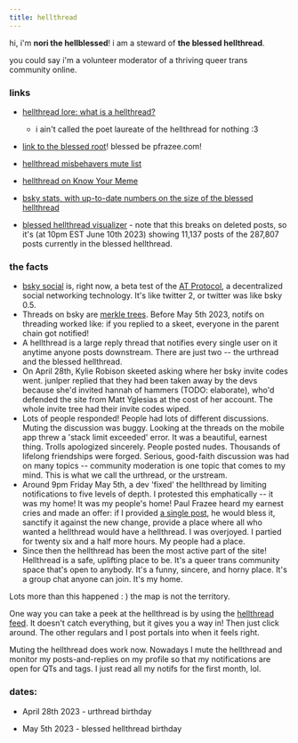 ```yaml
---
title: hellthread
---
```


hi, i'm **nori the hellblessed**! i am a steward of **the blessed hellthread**.

you could say i'm a volunteer moderator of a thriving queer trans community online.

### links

- [hellthread lore: what is a hellthread?](./lore)
    - i ain't called the poet laureate of the hellthread for nothing :3

- [link to the blessed root][blessedroot]! blessed be pfrazee.com!

- [hellthread misbehavers mute list](./misbehavers)

- [hellthread on Know Your Meme][kym]

- [bsky stats, with up-to-date numbers on the size of the blessed hellthread][bskystats]

- [blessed hellthread visualizer][hellviz] - note that this breaks on deleted posts, so it's (at 10pm EST June 10th 2023) showing 11,137 posts of the 287,807 posts currently in the blessed hellthread.

### the facts

- [bsky social][bsky] is, right now, a beta test of the [AT Protocol][atproto], a decentralized social networking technology. It's like twitter 2, or twitter was like bsky 0.5.
- Threads on bsky are [merkle trees][merkle]. Before May 5th 2023, notifs on threading worked like: if you replied to a skeet, everyone in the parent chain got notified!
- A hellthread is a large reply thread that notifies every single user on it anytime anyone posts downstream. There are just two -- the urthread and the blessed hellthread.
- On April 28th, Kylie Robison skeeted asking where her bsky invite codes went. junlper replied that they had been taken away by the devs because she'd invited hannah of hammers (TODO: elaborate), who'd defended the site from Matt Yglesias at the cost of her account. The whole invite tree had their invite codes wiped.
- Lots of people responded! People had lots of different discussions. Muting the discussion was buggy. Looking at the threads on the mobile app threw a 'stack limit exceeded' error. It was a beautiful, earnest thing. Trolls apologized sincerely. People posted nudes. Thousands of lifelong friendships were forged. Serious, good-faith discussion was had on many topics -- community moderation is one topic that comes to my mind. This is what we call the urthread, or the urstream.
- Around 9pm Friday May 5th, a dev 'fixed' the hellthread by limiting notifications to five levels of depth. I protested this emphatically -- it was my home! It was my people's home! Paul Frazee heard my earnest cries and made an offer: if I provided [a single post][blessedroot], he would bless it, sanctify it against the new change, provide a place where all who wanted a hellthread would have a hellthread. I was overjoyed. I partied for twenty six and a half more hours. My people had a place.
- Since then the hellthread has been the most active part of the site! Hellthread is a safe, uplifting place to be. It's a queer trans community space that's open to anybody. It's a funny, sincere, and horny place. It's a group chat anyone can join. It's my home.

Lots more than this happened : ) the map is not the territory.

One way you can take a peek at the hellthread is by using the [hellthread feed][hellfeed]. It doesn't catch everything, but it gives you a way in! Then just click around. The other regulars and I post portals into when it feels right.

Muting the hellthread does work now. Nowadays I mute the hellthread and monitor my posts-and-replies on my profile so that my notifications are open for QTs and tags. I just read all my notifs for the first month, lol.

### dates:

- April 28th 2023 - urthread birthday

- May 5th 2023    - blessed hellthread birthday


[merkle]: https://en.wikipedia.org/wiki/Merkle_tree
[atproto]: https://atproto.com/
[bsky]: https://blueskyweb.xyz/
[kym]: https://knowyourmeme.com/memes/events/hellthread-hellrope-bluesky
[blessedroot]: https://staging.bsky.app/profile/nori.gay/post/3juzlwllznd24
[hellfeed]: https://bsky.app/profile/did:plc:q6gjnaw2blty4crticxkmujt/feed/hellthread
[bskystats]: https://bsky.jazco.dev/stats
[hellviz]: https://bsky.jazco.dev/thread/view?post=3juzlwllznd24&author_handle=nori.gay
